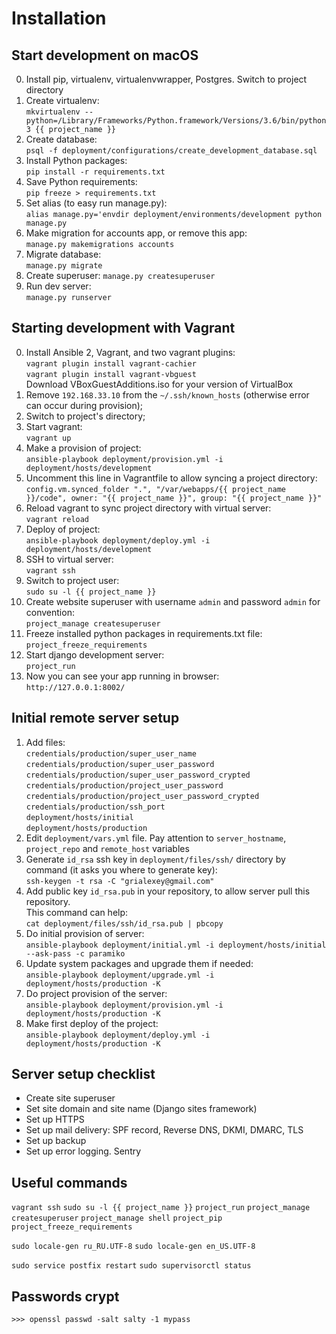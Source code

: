 Installation
============

Start development on macOS
--------------------------
0. Install pip, virtualenv, virtualenvwrapper, Postgres. Switch to project directory
1. Create virtualenv:  
   `mkvirtualenv --python=/Library/Frameworks/Python.framework/Versions/3.6/bin/python3 {{ project_name }}`
2. Create database:  
   `psql -f deployment/configurations/create_development_database.sql`
3. Install Python packages:  
   `pip install -r requirements.txt`
4. Save Python requirements:  
   `pip freeze > requirements.txt`
5. Set alias (to easy run manage.py):  
   `alias manage.py='envdir deployment/environments/development python manage.py`
6. Make migration for accounts app, or remove this app:  
   `manage.py makemigrations accounts`
6. Migrate database:  
   `manage.py migrate`  
7. Create superuser:
   `manage.py createsuperuser`
8. Run dev server:  
   `manage.py runserver`


Starting development with Vagrant
---------------------------------
0. Install Ansible 2, Vagrant, and two vagrant plugins:  
   `vagrant plugin install vagrant-cachier`  
   `vagrant plugin install vagrant-vbguest`  
   Download VBoxGuestAdditions.iso for your version of VirtualBox
1. Remove `192.168.33.10` from the `~/.ssh/known_hosts` (otherwise error can occur during provision);
2. Switch to project's directory;
3. Start vagrant:  
   `vagrant up`
4. Make a provision of project:  
   `ansible-playbook deployment/provision.yml -i deployment/hosts/development`
5. Uncomment this line in Vagrantfile to allow syncing a project directory:  
   `config.vm.synced_folder ".", "/var/webapps/{{ project_name }}/code", owner: "{{ project_name }}", group: "{{ project_name }}"`
6. Reload vagrant to sync project directory with virtual server:  
   `vagrant reload`
7. Deploy of project:  
   `ansible-playbook deployment/deploy.yml -i deployment/hosts/development`
8. SSH to virtual server:  
   `vagrant ssh`
9. Switch to project user:  
   `sudo su -l {{ project_name }}`
10. Create website superuser with username `admin` and password `admin` for convention:  
   `project_manage createsuperuser`
11. Freeze installed python packages in requirements.txt file:  
    `project_freeze_requirements`
12. Start django development server:  
    `project_run`
13. Now you can see your app running in browser:  
    `http://127.0.0.1:8002/`


Initial remote server setup
---------------------------
1. Add files:  
   `credentials/production/super_user_name`  
   `credentials/production/super_user_password`  
   `credentials/production/super_user_password_crypted`  
   `credentials/production/project_user_password`  
   `credentials/production/project_user_password_crypted`  
   `credentials/production/ssh_port`  
   `deployment/hosts/initial`  
   `deployment/hosts/production`  
2. Edit `deployment/vars.yml` file. Pay attention to `server_hostname`, `project_repo` and `remote_host` variables
3. Generate `id_rsa` ssh key in `deployment/files/ssh/` directory by command (it asks you where to generate key):  
   `ssh-keygen -t rsa -C "grialexey@gmail.com"`  
4. Add public key `id_rsa.pub` in your repository, to allow server pull this repository.  
   This command can help:  
   `cat deployment/files/ssh/id_rsa.pub | pbcopy`
5. Do initial provision of server:  
   `ansible-playbook deployment/initial.yml -i deployment/hosts/initial --ask-pass -c paramiko`  
6. Update system packages and upgrade them if needed:  
   `ansible-playbook deployment/upgrade.yml -i deployment/hosts/production -K`  
7. Do project provision of the server:  
   `ansible-playbook deployment/provision.yml -i deployment/hosts/production -K`  
8. Make first deploy of the project:  
   `ansible-playbook deployment/deploy.yml -i deployment/hosts/production -K`


Server setup checklist
----------------------
* Create site superuser
* Set site domain and site name (Django sites framework)
* Set up HTTPS
* Set up mail delivery: SPF record, Reverse DNS, DKMI, DMARC, TLS
* Set up backup
* Set up error logging. Sentry






Useful commands
---------------
`vagrant ssh`
`sudo su -l {{ project_name }}`
`project_run`
`project_manage createsuperuser`
`project_manage shell`
`project_pip`
`project_freeze_requirements`

`sudo locale-gen ru_RU.UTF-8`
`sudo locale-gen en_US.UTF-8`

`sudo service postfix restart`
`sudo supervisorctl status`


Passwords crypt
---------------
`>>> openssl passwd -salt salty -1 mypass`
